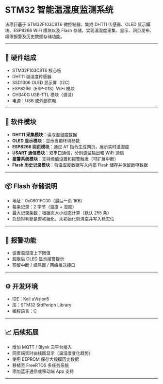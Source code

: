 # STM32 智能温湿度监测系统

该项目基于 STM32F103C8T6 微控制器，集成 DHT11 传感器、OLED 显示模块、ESP8266 WiFi 模块以及 Flash 存储，实现温湿度采集、显示、网页发布、超限报警及历史数据存储功能。

---

## 🔧 硬件组成

- STM32F103C8T6 核心板
- DHT11 温湿度传感器
- SSD1306 OLED 显示屏（I2C）
- ESP8266（ESP-01S）WiFi 模块
- CH340G USB-TTL 模块（调试）
- 电源：USB 或外部供电

---

## 🧩 软件模块

- **DHT11 采集模块**：读取温湿度数据
- **OLED 显示模块**：显示当前环境参数
- **ESP8266 网页模块**：通过 AT 指令生成网页，展示实时温湿度
- **USART 通信模块**：双串口通信，分别调试输出和 WiFi 通信
- **报警系统模块**：支持阈值设置和报警触发（可扩展中断）
- **Flash 历史记录模块**：将温湿度数据写入内部 Flash 储存并保留断电数据

---


## 📦 Flash 存储说明

- 地址：0x0801FC00（最后一页 1KB）
- 每条记录：2 字节（温度 + 湿度）
- 最大记录条数：根据页大小动态计算（默认 255 条）
- 启动时判断是否初始化，未初始化则清空并写入标志位

---

## 🚨 报警功能

- 设置温湿度上下限值
- 超限后 OLED 显示报警提示
- 预留中断 / 蜂鸣器 / 网络推送接口

---

## ⚙️ 开发环境

- IDE：Keil uVision5
- 库：STM32 StdPeriph Library
- 编程语言：C

---

## 📈 后续拓展

- 增加 MQTT / Blynk 云平台接入
- 网页端实时曲线图显示（温湿度变化趋势）
- 使用 EEPROM 保存大规模历史数据
- 移植至 FreeRTOS 多任务系统
- 添加蓝牙通信或移动端 App 支持

---
